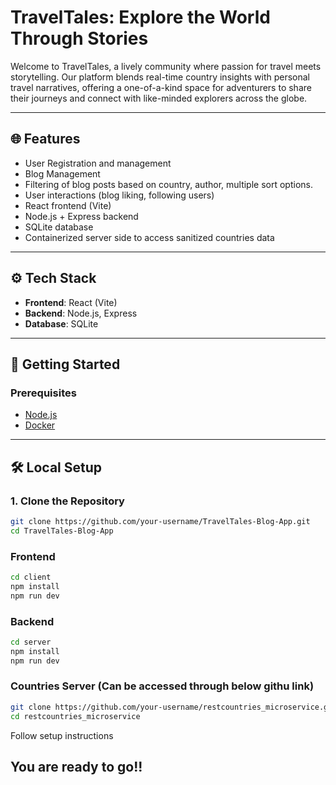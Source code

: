 ﻿# TravelTales: Explore the World Through Stories

Welcome to TravelTales, a lively community where passion for travel meets storytelling. Our platform blends real-time country insights with personal travel narratives, offering a one-of-a-kind space for adventurers to share their journeys and connect with like-minded explorers across the globe.

---

## 🌐 Features

- User Registration and management
- Blog Management
- Filtering of blog posts based on country, author, multiple sort options.
- User interactions (blog liking, following users)
- React frontend (Vite)
- Node.js + Express backend
- SQLite database
- Containerized server side to access sanitized countries data

---

## ⚙️ Tech Stack

- **Frontend**: React (Vite)
- **Backend**: Node.js, Express
- **Database**: SQLite
  
---

## 🚀 Getting Started

### Prerequisites

- [Node.js](https://nodejs.org/)
- [Docker](https://www.docker.com/)

---

## 🛠️ Local Setup

### 1. Clone the Repository

```bash
git clone https://github.com/your-username/TravelTales-Blog-App.git
cd TravelTales-Blog-App
```

### Frontend

```bash
cd client
npm install
npm run dev
```

### Backend

```bash
cd server
npm install
npm run dev
```

### Countries Server (Can be accessed through below githu link)

```bash
git clone https://github.com/your-username/restcountries_microservice.git
cd restcountries_microservice
```
Follow setup instructions

## You are ready to go!!
